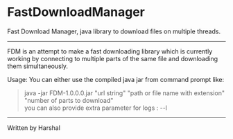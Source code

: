 # FastDownloadManager
Fast Download Manager, java library to download files on multiple threads.
________________

FDM is an attempt to make a fast downloading library which is currently working by connecting to multiple parts of the same file and downloading them simultaneously.

Usage:
You can either use the compiled java jar from command prompt like:

> java -jar FDM-1.0.0.0.jar "url string" "path or file name with extension" "number of parts to download"  
> you can also provide extra parameter for logs : --l

_________________


Written by Harshal